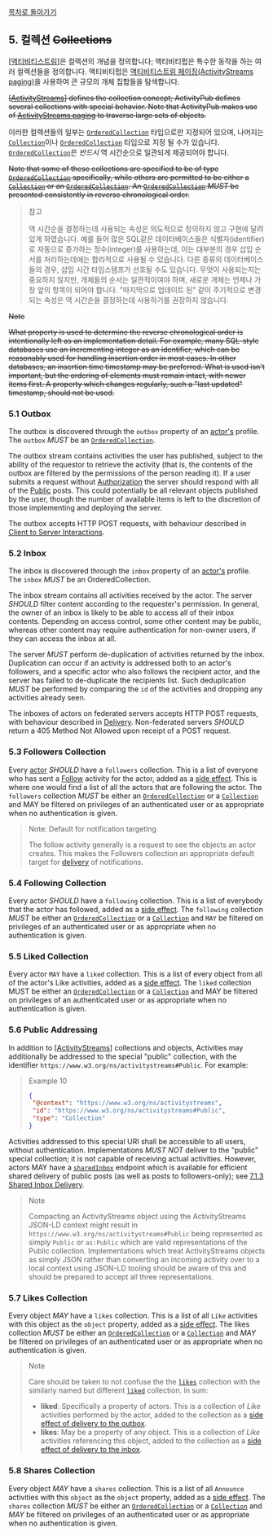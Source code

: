 [목차로 돌아가기](ActivityPubContents.md)

## 5. 컬렉션 ~~Collections~~

[[액티비티스트림](https://www.w3.org/TR/activitypub/#bib-ActivityStreams)]은 컬렉션의 개념을 정의합니다; 액티비티펍은 특수한 동작을 하는 여러 컬렉션들을 정의합니다. 액티비티펍은 [액티비티스트림 페이징(ActivityStreams paging)](https://www.w3.org/TR/activitystreams-core/#paging)을 사용하여 큰 규모의 개체 집합들을 탐색합니다.

~~[[ActivityStreams](https://www.w3.org/TR/activitypub/#bib-ActivityStreams)] defines the collection concept; ActivityPub defines several collections with special behavior. Note that ActivityPub makes use of [ActivityStreams paging](https://www.w3.org/TR/activitystreams-core/#paging) to traverse large sets of objects.~~

이러한 컬렉션들의 일부는 [`OrderedCollection`](https://www.w3.org/TR/activitystreams-vocabulary/#dfn-orderedcollection) 타입으로만 지정되어 있으며, 나머지는 [`Collection`](https://www.w3.org/TR/activitystreams-vocabulary/#dfn-collection)이나 [`OrderedCollection`](https://www.w3.org/TR/activitystreams-vocabulary/#dfn-orderedcollection) 타입으로 지정 될 수가 있습니다. [`OrderedCollection`](https://www.w3.org/TR/activitystreams-vocabulary/#dfn-orderedcollection)은 *반드시* 역 시간순으로 일관되게 제공되어야 합니다.

~~Note that some of these collections are specified to be of type [`OrderedCollection`](https://www.w3.org/TR/activitystreams-vocabulary/#dfn-orderedcollection) specifically, while others are permitted to be either a [`Collection`](https://www.w3.org/TR/activitystreams-vocabulary/#dfn-collection) or an [`OrderedCollection`](https://www.w3.org/TR/activitystreams-vocabulary/#dfn-orderedcollection). An [`OrderedCollection`](https://www.w3.org/TR/activitystreams-vocabulary/#dfn-orderedcollection) *MUST* be presented consistently in reverse chronological order.~~

[//]: # "MUST를 Chapter2의 RFC2119를 따라 '해야 한다'로 표현하여야 하나, '반드시'로 표현하였습니다. 이는 차후 검토시 수정을 할 수도 있습니다.(TODO)"

>참고
>
>역 시간순을 결정하는데 사용되는 속성은 의도적으로 정의하지 않고 구현에 달려있게 하였습니다. 예를 들어 많은 SQL같은 데이터베이스들은 식별자(identifier)로 자동으로 증가하는 정수(integer)를 사용하는데, 이는 대부분의 경우 삽입 순서를 처리하는데에는 합리적으로 사용될 수 있습니다. 다른 종류의 데이터베이스들의 경우, 삽입 시간 타임스탬프가 선호될 수도 있습니다. 무엇이 사용되는지는 중요하지 않지만, 개체들의 순서는 일관적이여야 하며, 새로운 개체는 언제나 가장 앞의 항목이 되어야 합니다. "마지막으로 업데이트 된" 같이 주기적으로 변경되는 속성은 역 시간순을 결정하는데 사용하기를 권장하지 않습니다.

~~Note~~

~~What property is used to determine the reverse chronological order is intentionally left as an implementation detail. For example, many SQL-style databases use an incrementing integer as an identifier, which can be reasonably used for handling insertion order in most cases. In other databases, an insertion time timestamp may be preferred. What is used isn't important, but the ordering of elements must remain intact, with newer items first. A property which changes regularly, such a "last updated" timestamp, should not be used.~~

### 5.1 Outbox

The outbox is discovered through the `outbox` property of an [actor's](https://www.w3.org/TR/activitypub/#actors) profile. The `outbox` *MUST* be an [`OrderedCollection`](https://www.w3.org/TR/activitystreams-vocabulary/#dfn-orderedcollection).

The outbox stream contains activities the user has published, subject to the ability of the requestor to retrieve the activity (that is, the contents of the outbox are filtered by the permissions of the person reading it). If a user submits a request without [Authorization](https://www.w3.org/TR/activitypub/#authorization) the server should respond with all of the [Public](https://www.w3.org/TR/activitypub/#public-addressing) posts. This could potentially be all relevant objects published by the user, though the number of available items is left to the discretion of those implementing and deploying the server.

The outbox accepts HTTP POST requests, with behaviour described in [Client to Server Interactions](https://www.w3.org/TR/activitypub/#client-to-server-interactions).

### 5.2 Inbox

The inbox is discovered through the `inbox` property of an [actor's](https://www.w3.org/TR/activitypub/#actors) profile. The `inbox` *MUST* be an OrderedCollection.

The inbox stream contains all activities received by the actor. The server *SHOULD* filter content according to the requester's permission. In general, the owner of an inbox is likely to be able to access all of their inbox contents. Depending on access control, some other content may be public, whereas other content may require authentication for non-owner users, if they can access the inbox at all.

The server *MUST* perform de-duplication of activities returned by the inbox. Duplication can occur if an activity is addressed both to an actor's followers, and a specific actor who also follows the recipient actor, and the server has failed to de-duplicate the recipients list. Such deduplication *MUST* be performed by comparing the `id` of the activities and dropping any activities already seen.

The inboxes of actors on federated servers accepts HTTP POST requests, with behaviour described in [Delivery](https://www.w3.org/TR/activitypub/#delivery). Non-federated servers *SHOULD* return a 405 Method Not Allowed upon receipt of a POST request.

### 5.3 Followers Collection

Every [actor](https://www.w3.org/TR/activitypub/#actors) *SHOULD* have a `followers` collection. This is a list of everyone who has sent a [Follow](https://www.w3.org/TR/activitystreams-vocabulary/#dfn-follow) activity for the actor, added as a [side effect](https://www.w3.org/TR/activitypub/#follow-activity-outbox). This is where one would find a list of all the actors that are following the actor. The `followers` collection *MUST* be either an [`OrderedCollection`](https://www.w3.org/TR/activitystreams-vocabulary/#dfn-orderedcollection) or a [`Collection`](https://www.w3.org/TR/activitystreams-vocabulary/#dfn-collection) and MAY be filtered on privileges of an authenticated user or as appropriate when no authentication is given.

>Note: Default for notification targeting
>
>The follow activity generally is a request to see the objects an actor creates. This makes the Followers collection an appropriate default target for [delivery](https://www.w3.org/TR/activitypub/#delivery) of notifications.

### 5.4 Following Collection

Every actor *SHOULD* have a `following` collection. This is a list of everybody that the actor has followed, added as a [side effect](https://www.w3.org/TR/activitypub/#follow-activity-outbox). The `following` collection *MUST* be either an [`OrderedCollection`](https://www.w3.org/TR/activitystreams-vocabulary/#dfn-orderedcollection) or a [`Collection`](https://www.w3.org/TR/activitystreams-vocabulary/#dfn-collection) and `MAY` be filtered on privileges of an authenticated user or as appropriate when no authentication is given.

### 5.5 Liked Collection

Every actor `MAY` have a `liked` collection. This is a list of every object from all of the actor's Like activities, added as a [side effect](https://www.w3.org/TR/activitypub/#like-activity-outbox). The `liked` collection MUST be either an [`OrderedCollection`](https://www.w3.org/TR/activitystreams-vocabulary/#dfn-orderedcollection) or a [`Collection`](https://www.w3.org/TR/activitystreams-vocabulary/#dfn-collection) and MAY be filtered on privileges of an authenticated user or as appropriate when no authentication is given.

### 5.6 Public Addressing

In addition to [[ActivityStreams](https://www.w3.org/TR/activitypub/#bib-ActivityStreams)] collections and objects, Activities may additionally be addressed to the special "public" collection, with the identifier `https://www.w3.org/ns/activitystreams#Public`. For example:

>Example 10
>
>```json
>{
>  "@context": "https://www.w3.org/ns/activitystreams",
>  "id": "https://www.w3.org/ns/activitystreams#Public",
>  "type": "Collection"
>}
>```

Activities addressed to this special URI shall be accessible to all users, without authentication. Implementations *MUST NOT* deliver to the "public" special collection; it is not capable of receiving actual activities. However, actors MAY have a [`sharedInbox`](https://www.w3.org/TR/activitypub/#sharedInbox) endpoint which is available for efficient shared delivery of public posts (as well as posts to followers-only); see [7.1.3 Shared Inbox Delivery](https://www.w3.org/TR/activitypub/#shared-inbox-delivery).

>Note
>
>Compacting an ActivityStreams object using the ActivityStreams JSON-LD context might result in `https://www.w3.org/ns/activitystreams#Public` being represented as simply `Public` or `as:Public` which are valid representations of the Public collection. Implementations which treat ActivityStreams objects as simply JSON rather than converting an incoming activity over to a local context using JSON-LD tooling should be aware of this and should be prepared to accept all three representations.

### 5.7 Likes Collection

Every object *MAY* have a `likes` collection. This is a list of all `Like` activities with this object as the `object` property, added as a [side effect](https://www.w3.org/TR/activitypub/#like-activity-inbox). The likes collection *MUST* be either an [`OrderedCollection`](https://www.w3.org/TR/activitystreams-vocabulary/#dfn-orderedcollection) or a [`Collection`](https://www.w3.org/TR/activitystreams-vocabulary/#dfn-collection) and *MAY* be filtered on privileges of an authenticated user or as appropriate when no authentication is given.

>Note
>
>Care should be taken to not confuse the the [`likes`](https://www.w3.org/TR/activitypub/#likes) collection with the similarly named but different [`liked`](https://www.w3.org/TR/activitypub/#liked) collection. In sum:
>
>* **liked**: Specifically a property of actors. This is a collection of *Like* activities performed by the actor, added to the collection as a [side effect of delivery to the outbox](https://www.w3.org/TR/activitypub/#like-activity-outbox).
>* **likes**: May be a property of any object. This is a collection of *Like* activities referencing this object, added to the collection as a [side effect of delivery to the inbox](https://www.w3.org/TR/activitypub/#like-activity-inbox).

### 5.8 Shares Collection

Every object *MAY* have a `shares` collection. This is a list of all `Announce` activities with this `object` as the `object` property, added as a [side effect](https://www.w3.org/TR/activitypub/#announce-activity-inbox). The `shares` collection *MUST* be either an [`OrderedCollection`](https://www.w3.org/TR/activitystreams-vocabulary/#dfn-orderedcollection) or a [`Collection`](https://www.w3.org/TR/activitystreams-vocabulary/#dfn-collection) and *MAY* be filtered on privileges of an authenticated user or as appropriate when no authentication is given.
